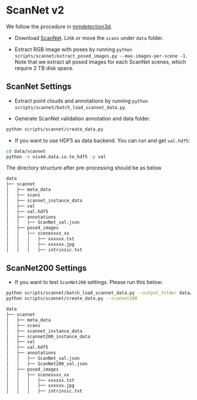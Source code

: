 # ScanNet v2

We follow the procedure in [mmdetection3d](https://github.com/open-mmlab/mmdetection3d).

- Download [ScanNet](https://github.com/ScanNet/ScanNet).
Link or move the `scans` under `data` folder.

- Extract RGB image with poses by running `python scripts/scannet/extract_posed_images.py --max-images-per-scene -1`.
Note that we extract all posed images for each ScanNet scenes, which require 2 TB disk space.

## ScanNet Settings

- Extract point clouds and annotations by running `python scripts/scannet/batch_load_scannet_data.py`.

- Generate ScanNet validation annotation and data folder.
```bash
python scripts/scannet/create_data.py
```

- If you want to use HDF5 as data backend. You can run and get `val.hdf5`:
```bash
cd data/scannet
python -m vis4d.data.io.to_hdf5 -p val
```

The directory structure after pre-processing should be as below

```bash
data
├── scannet
│   ├── meta_data
│   ├── scans
│   ├── scannet_instance_data
│   ├── val
│   ├── val.hdf5
│   ├── annotations
│   │   ├── ScanNet_val.json
│   ├── posed_images
│   │   ├── scenexxxx_xx
│   │   │   ├── xxxxxx.txt
│   │   │   ├── xxxxxx.jpg
│   │   │   ├── intrinsic.txt
```

## ScanNet200 Settings

- If you want to test `ScanNet200` settings. Please run this below:
```bash
python scripts/scannet/batch_load_scannet_data.py --output_folder data/scannet/scannet200_instance_data --scannet200
python scripts/scannet/create_data.py --scannet200
```

```bash
data
├── scannet
│   ├── meta_data
│   ├── scans
│   ├── scannet_instance_data
│   ├── scannet200_instance_data
│   ├── val
│   ├── val.hdf5
│   ├── annotations
│   │   ├── ScanNet_val.json
│   │   ├── ScanNet200_val.json
│   ├── posed_images
│   │   ├── scenexxxx_xx
│   │   │   ├── xxxxxx.txt
│   │   │   ├── xxxxxx.jpg
│   │   │   ├── intrinsic.txt
```
